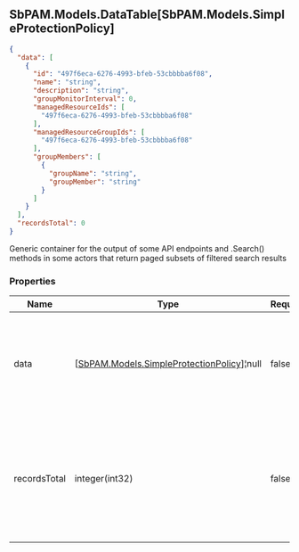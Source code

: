 
<h2 id="tocS_SbPAM.Models.DataTable[SbPAM.Models.SimpleProtectionPolicy]">SbPAM.Models.DataTable[SbPAM.Models.SimpleProtectionPolicy]</h2>

<a id="schemasbpam.models.datatable[sbpam.models.simpleprotectionpolicy]"></a>
<a id="schema_SbPAM.Models.DataTable[SbPAM.Models.SimpleProtectionPolicy]"></a>
<a id="tocSsbpam.models.datatable[sbpam.models.simpleprotectionpolicy]"></a>
<a id="tocssbpam.models.datatable[sbpam.models.simpleprotectionpolicy]"></a>

```json
{
  "data": [
    {
      "id": "497f6eca-6276-4993-bfeb-53cbbbba6f08",
      "name": "string",
      "description": "string",
      "groupMonitorInterval": 0,
      "managedResourceIds": [
        "497f6eca-6276-4993-bfeb-53cbbbba6f08"
      ],
      "managedResourceGroupIds": [
        "497f6eca-6276-4993-bfeb-53cbbbba6f08"
      ],
      "groupMembers": [
        {
          "groupName": "string",
          "groupMember": "string"
        }
      ]
    }
  ],
  "recordsTotal": 0
}

```

Generic container for the output of some API endpoints and .Search() 
methods in some actors that return paged subsets of filtered search results

### Properties

|Name|Type|Required|Restrictions|Description|
|---|---|---|---|---|
|data|[[SbPAM.Models.SimpleProtectionPolicy](../Models/sbpam.models.simpleprotectionpolicy.md)]¦null|false|none|A subset of the filtered, sorted, and paged (e.g., rows 30 - 39 of <br>589 found) search results|
|recordsTotal|integer(int32)|false|none|What is the total count of search results that .DataRows may only <br>be a paged subset of (e.g., rows 30 - 39 of 589 found)|


